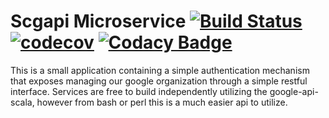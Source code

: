 # Scgapi Microservice  [![Build Status](https://travis-ci.org/ChristopherDavenport/scgapi-microservice.svg?branch=master)](https://travis-ci.org/ChristopherDavenport/scgapi-microservice) [![codecov](https://codecov.io/gh/ChristopherDavenport/scgapi-microservice/branch/master/graph/badge.svg)](https://codecov.io/gh/ChristopherDavenport/scgapi-microservice) [![Codacy Badge](https://api.codacy.com/project/badge/Grade/ffa646f619414ac596213a0daa2d8308)](https://www.codacy.com/app/christopherdavenport/scgapi-microservice?utm_source=github.com&amp;utm_medium=referral&amp;utm_content=ChristopherDavenport/scgapi-microservice&amp;utm_campaign=Badge_Grade)


This is a small application containing a simple authentication mechanism that
exposes managing our google organization through a simple restful interface. Services
are free to build independently utilizing the google-api-scala, however from bash or perl
this is a much easier api to utilize.